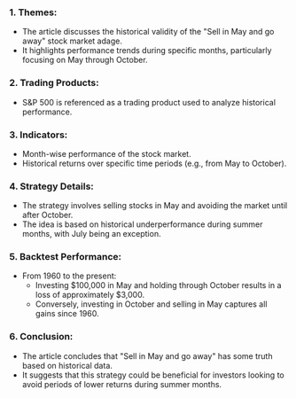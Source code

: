 ### 1. **Themes:**
   - The article discusses the historical validity of the "Sell in May and go away" stock market adage.
   - It highlights performance trends during specific months, particularly focusing on May through October.

### 2. **Trading Products:**
   - S&P 500 is referenced as a trading product used to analyze historical performance.

### 3. **Indicators:**
   - Month-wise performance of the stock market.
   - Historical returns over specific time periods (e.g., from May to October).

### 4. **Strategy Details:**
   - The strategy involves selling stocks in May and avoiding the market until after October.
   - The idea is based on historical underperformance during summer months, with July being an exception.

### 5. **Backtest Performance:**
   - From 1960 to the present:
     - Investing $100,000 in May and holding through October results in a loss of approximately $3,000.
     - Conversely, investing in October and selling in May captures all gains since 1960.

### 6. **Conclusion:**
   - The article concludes that "Sell in May and go away" has some truth based on historical data.
   - It suggests that this strategy could be beneficial for investors looking to avoid periods of lower returns during summer months.
